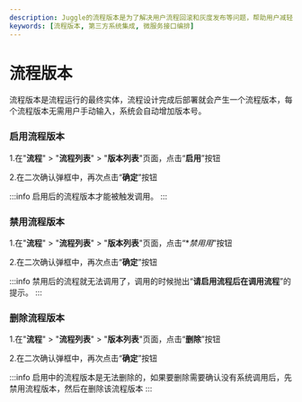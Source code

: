 ```yaml
---
description: Juggle的流程版本是为了解决用户流程回滚和灰度发布等问题，帮助用户减轻流程切换的成本，提供流程的使用效率。
keywords: [流程版本, 第三方系统集成, 微服务接口编排]
---
```


# 流程版本

流程版本是流程运行的最终实体，流程设计完成后部署就会产生一个流程版本，每个流程版本无需用户手动输入，系统会自动增加版本号。

### 启用流程版本

1.在"**流程**" > "**流程列表**" > "**版本列表**"页面，点击“**启用**”按钮

2.在二次确认弹框中，再次点击“**确定**”按钮

:::info
启用后的流程版本才能被触发调用。
:::

### 禁用流程版本

1.在"**流程**" > "**流程列表**" > "**版本列表**"页面，点击“**禁用用*”按钮

2.在二次确认弹框中，再次点击“**确定**”按钮

:::info
禁用后的流程就无法调用了，调用的时候抛出“**请启用流程后在调用流程**”的提示。
:::

### 删除流程版本

1.在"**流程**" > "**流程列表**" > "**版本列表**"页面，点击“**删除**”按钮

2.在二次确认弹框中，再次点击“**确定**”按钮

:::info
启用中的流程版本是无法删除的，如果要删除需要确认没有系统调用后，先禁用流程版本，然后在删除该流程版本
:::
